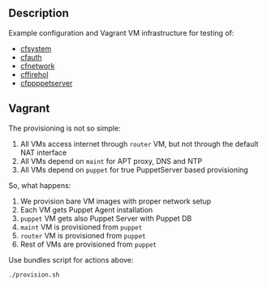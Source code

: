 
## Description

Example configuration and Vagrant VM infrastructure for testing of:
- [cfsystem](https://github.com/codingfuture/puppet-cfsystem)
- [cfauth](https://github.com/codingfuture/puppet-cfauth)
- [cfnetwork](https://github.com/codingfuture/puppet-cfnetwork)
- [cffirehol](https://github.com/codingfuture/puppet-cffirehol)
- [cfppppetserver](https://github.com/codingfuture/puppet-cfppppetserver)

## Vagrant

The provisioning is not so simple:

1. All VMs access internet through `router` VM, but not through the default NAT interface
2. All VMs depend on `maint` for APT proxy, DNS and NTP
3. All VMs depend on `puppet` for true PuppetServer based provisioning

So, what happens:
1. We provision bare VM images with proper network setup
2. Each VM gets Puppet Agent installation
3. `puppet` VM gets also Puppet Server with Puppet DB
4. `maint` VM is provisioned from `puppet`
5. `router` VM is provisioned from `puppet`
6. Rest of VMs are provisioned from `puppet`

Use bundles script for actions above:
```bash
./provision.sh
```